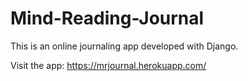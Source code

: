 # Mind-Reading-Journal
This is an online journaling app developed with Django.  

Visit the app: https://mrjournal.herokuapp.com/
